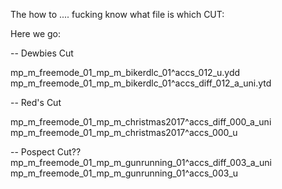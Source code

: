 The how to .... fucking know what file is which CUT: 

Here we go:

-- Dewbies Cut

mp_m_freemode_01_mp_m_bikerdlc_01^accs_012_u.ydd
mp_m_freemode_01_mp_m_bikerdlc_01^accs_diff_012_a_uni.ytd

-- Red's Cut 

mp_m_freemode_01_mp_m_christmas2017^accs_diff_000_a_uni
mp_m_freemode_01_mp_m_christmas2017^accs_000_u

-- Pospect Cut??
mp_m_freemode_01_mp_m_gunrunning_01^accs_diff_003_a_uni
mp_m_freemode_01_mp_m_gunrunning_01^accs_003_u
